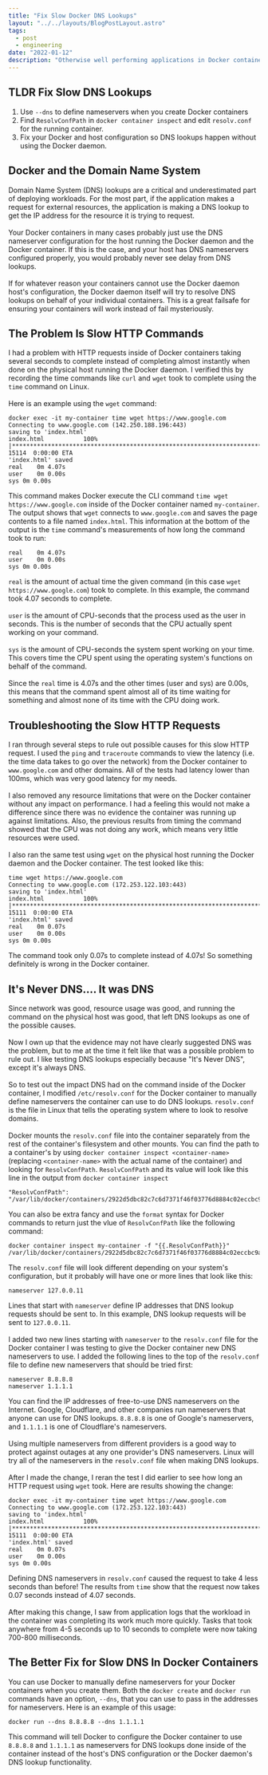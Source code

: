 ```yaml
---
title: "Fix Slow Docker DNS Lookups"
layout: "../../layouts/BlogPostLayout.astro"
tags:
  - post
  - engineering
date: "2022-01-12"
description: "Otherwise well performing applications in Docker containers can have slow performance once they are deployed. DNS lookups can be a cause for delays in applications that make any outbound connection to a remote domain, like an HTTP request. You can speed up Docker DNS requests by specifying DNS nameservers for Docker containers to use."
---
```

## TLDR Fix Slow DNS Lookups
1. Use `--dns` to define nameservers when you create Docker containers
2. Find `ResolvConfPath` in `docker container inspect` and edit `resolv.conf` for the running container.
3. Fix your Docker and host configuration so DNS lookups happen without using the Docker daemon.

## Docker and the Domain Name System
Domain Name System (DNS) lookups are a critical and underestimated part of deploying workloads. For the most part, if the application makes a request for external resources, the application is making a DNS lookup to get the IP address for the resource it is trying to request.\
\
Your Docker containers in many cases probably just use the DNS nameserver configuration for the host running the Docker daemon and the Docker container. If this is the case, and your host has DNS nameservers configured properly, you would probably never see delay from DNS lookups.\
\
If for whatever reason your containers cannot use the Docker daemon host's configuration, the Docker daemon itself will try to resolve DNS lookups on behalf of your individual containers. This is a great failsafe for ensuring your containers will work instead of fail mysteriously.

## The Problem Is Slow HTTP Commands
I had a problem with HTTP requests inside of Docker containers taking several seconds to complete instead of completing almost instantly when done on the physical host running the Docker daemon. I verified this by recording the time commands like `curl` and `wget` took to complete using the `time` command on Linux.\
\
Here is an example using the `wget` command:

```
docker exec -it my-container time wget https://www.google.com
Connecting to www.google.com (142.250.188.196:443)
saving to 'index.html'
index.html           100% |********************************************************************************************************************************| 15114  0:00:00 ETA
'index.html' saved
real	0m 4.07s
user	0m 0.00s
sys	0m 0.00s
```

This command makes Docker execute the CLI command `time wget https://www.google.com` inside of the Docker container named `my-container`. The output shows that `wget` connects to `www.google.com` and saves the page contents to a file named `index.html`. This information at the bottom of the output is the `time` command's measurements of how long the command took to run:

```
real	0m 4.07s
user	0m 0.00s
sys	0m 0.00s
```

`real` is the amount of actual time the given command (in this case `wget https://www.google.com`) took to complete. In this example, the command took 4.07 seconds to complete.\
\
`user` is the amount of CPU-seconds that the process used as the user in seconds. This is the number of seconds that the CPU actually spent working on your command.\
\
`sys` is the amount of CPU-seconds the system spent working on your time. This covers time the CPU spent using the operating system's functions on behalf of the command.\
\
Since the `real` time is 4.07s and the other times (user and sys) are 0.00s, this means that the command spent almost all of its time waiting for something and almost none of its time with the CPU doing work.

## Troubleshooting the Slow HTTP Requests
I ran through several steps to rule out possible causes for this slow HTTP request. I used the `ping` and `traceroute` commands to view the latency (i.e. the time data takes to go over the network) from the Docker container to `www.google.com` and other domains. All of the tests had latency lower than 100ms, which was very good latency for my needs.\
\
I also removed any resource limitations that were on the Docker container without any impact on performance. I had a feeling this would not make a difference since there was no evidence the container was running up against limitations. Also, the previous results from timing the command showed that the CPU was not doing any work, which means very little resources were used.\
\
I also ran the same test using `wget` on the physical host running the Docker daemon and the Docker container. The test looked like this:

```
time wget https://www.google.com
Connecting to www.google.com (172.253.122.103:443)
saving to 'index.html'
index.html           100% |********************************************************************************************************************************| 15111  0:00:00 ETA
'index.html' saved
real	0m 0.07s
user	0m 0.00s
sys	0m 0.00s
```

The command took only 0.07s to complete instead of 4.07s! So something definitely is wrong in the Docker container.

## It's Never DNS.... It was DNS
Since network was good, resource usage was good, and running the command on the physical host was good, that left DNS lookups as one of the possible causes.\
\
Now I own up that the evidence may not have clearly suggested DNS was the problem, but to me at the time it felt like that was a possible problem to rule out. I like testing DNS lookups especially because "It's Never DNS", except it's always DNS.\
\
So to test out the impact DNS had on the command inside of the Docker container, I modified `/etc/resolv.conf` for the Docker container to manually define nameservers the container can use to do DNS lookups. `resolv.conf` is the file in Linux that tells the operating system where to look to resolve domains.\
\
Docker mounts the `resolv.conf` file into the container separately from the rest of the container's filesystem and other mounts. You can find the path to a container's by using `docker container inspect <container-name>` (replacing `<container-name>` with the actual name of the container) and looking for `ResolvConfPath`. `ResolvConfPath` and its value will look like this line in the output from `docker container inspect`

```
"ResolvConfPath": "/var/lib/docker/containers/2922d5dbc82c7c6d7371f46f03776d8884c02eccbc9af2c5a6234d7611776017/resolv.conf",
```

You can also be extra fancy and use the `format` syntax for Docker commands to return just the vlue of `ResolvConfPath` like the following command:

```
docker container inspect my-container -f "{{.ResolvConfPath}}"
/var/lib/docker/containers/2922d5dbc82c7c6d7371f46f03776d8884c02eccbc9af2c5a6234d7611776017/resolv.conf
```

The `resolv.conf` file will look different depending on your system's configuration, but it probably will have one or more lines that look like this:

```
nameserver 127.0.0.11
```

Lines that start with `nameserver` define IP addresses that DNS lookup requests should be sent to. In this example, DNS lookup requests will be sent to `127.0.0.11`.\
\
I added two new lines starting with `nameserver` to the `resolv.conf` file for the Docker container I was testing to give the Docker container new DNS nameservers to use. I added the following lines to the top of the `resolv.conf` file to define new nameservers that should be tried first:

```
nameserver 8.8.8.8
nameserver 1.1.1.1
```

You can find the IP addresses of free-to-use DNS nameservers on the Internet. Google, Cloudflare, and other companies run nameservers that anyone can use for DNS lookups. `8.8.8.8` is one of Google's nameservers, and `1.1.1.1` is one of Cloudflare's nameservers.\
\
Using multiple nameservers from different providers is a good way to protect against outages at any one provider's DNS nameservers. Linux will try all of the nameservers in the `resolv.conf` file when making DNS lookups.\
\
After I made the change, I reran the test I did earlier to see how long an HTTP request using `wget` took. Here are results showing the change:

```
docker exec -it my-container time wget https://www.google.com
Connecting to www.google.com (172.253.122.103:443)
saving to 'index.html'
index.html           100% |********************************************************************************************************************************| 15111  0:00:00 ETA
'index.html' saved
real	0m 0.07s
user	0m 0.00s
sys	0m 0.00s
```

Defining DNS nameservers in `resolv.conf` caused the request to take 4 less seconds than before! The results from `time` show that the request now takes 0.07 seconds instead of 4.07 seconds.\
\
After making this change, I saw from application logs that the workload in the container was completing its work much more quickly. Tasks that took anywhere from 4-5 seconds up to 10 seconds to complete were now taking 700-800 milliseconds.

## The Better Fix for Slow DNS In Docker Containers
You can use Docker to manually define nameservers for your Docker containers when you create them. Both the `docker create` and `docker run` commands have an option, `--dns`, that you can use to pass in the addresses for nameservers. Here is an example of this usage:

```
docker run --dns 8.8.8.8 --dns 1.1.1.1
```
This command will tell Docker to configure the Docker container to use `8.8.8.8` and `1.1.1.1` as nameservers for DNS lookups done inside of the container instead of the host's DNS configuration or the Docker daemon's DNS lookup functionality.